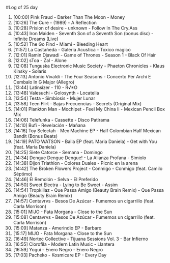 #Log of 25 day

1. [00:00] Pink Fraud - Darker Than The Moon - Money
1. [10:26] The Cure - (1989) - A Reflection
1. [10:28] Prision of desire - unknown - Follow In The Cry.Ass
1. [10:43] Iron Maiden - Seventh Son of a Seventh Son (bonus disc) - Infinite Dreams (Live)
1. [10:52] The Go Find - Miami - Bleeding Heart
1. [11:57] La Castañeda - Galeria Acustica - Toxico magico
1. [12:01] Ramin Djawadi - Game of Thrones - Season 1 - Black Of Hair
1. [12:02] sToa - Zal - Alone
1. [12:08] Tunguska Electronic Music Society - Phaeton Chronicles - Klaus Kinsky - Solaris
1. [12:13] Antonio Vivaldi - The Four Seasons - Concerto Per Archi E Cembalo In G Major  (Allegro)
1. [13:44] Latinsizer - 110 - R√≠O
1. [13:48] Valesuchi - Golosynth - Locatelia
1. [13:54] Testa - Simbiosis - Mujer Lunar
1. [13:58] Teen Flirt - Bajas Frecuencias - Secrets (Original Mix)
1. [14:01] Plankton Man - Mochipet - Feel My China Ii - Mexican Pencil Box Mix
1. [14:06] Telefunka - Cassette - Disco Patirama
1. [14:10] Bufi - Revelación - Mañana
1. [14:16] Toy Selectah - Mex Machine EP - Half Colombian Half Mexican Bandit (Bonus Beats)
1. [14:19] PATO WATSON - Baila EP (feat. Maria Daniela) - Get with You (feat. Maria Daniela)
1. [14:25] Siete Catorce - Semana - Domingo
1. [14:34] Dengue Dengue Dengue! - La Alianza Profana - Simiolo
1. [14:38] Dijon Triathlon - Colores Duales - Picnic en la arena
1. [14:42] The Broken Flowers Project - Conmigo - Conmigo (feat. Camilo Séptimo)
1. [14:46] El Remolón - Selva - El Preferido
1. [14:50] Sweet Electra - Lying to Be Sweet - Assim
1. [14:54] Tropkillaz - Que Passa Amigo (Beauty Brain Remix) - Que Passa Amigo (Beauty Brain Remix)
1. [14:57] Centavrvs - Besos De Azúcar - Fumemos un cigarrillo (feat. Carla Morrison)
1. [15:01] MIJO - Fata Morgana - Close to the Sun
1. [15:08] Centavrvs - Besos De Azúcar - Fumemos un cigarrillo (feat. Carla Morrison)
1. [15:09] Matanza - Amerindio EP - Barbaro
1. [15:17] MIJO - Fata Morgana - Close to the Sun
1. [16:49] Nortec Collective - Tijuana Sessions Vol. 3 - Bar Infierno
1. [16:55] Clorofila - Modern Latin Music - Llantera
1. [16:59] Yogui - Enero Negro - Enero Negro
1. [17:03] Pacheko - Kosmicare EP - Every Day
